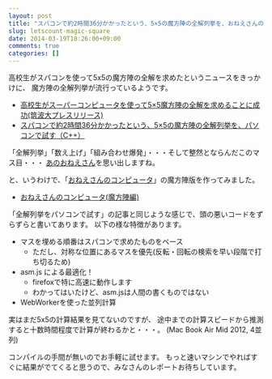 ```yaml
---
layout: post
title: "スパコンで約2時間36分かかったという、5×5の魔方陣の全解列挙を、おねえさんのコンピュータで試す"
slug: letscount-magic-square
date: 2014-03-19T18:26:00+09:00
comments: true
categories: []
---
```


高校生がスパコンを使って5x5の魔方陣の全解を求めたというニュースをきっかけに、
魔方陣の全解列挙が流行っているようです。

- [高校生がスーパーコンピュータを使って5×5魔方陣の全解を求めることに成功(筑波大プレスリリース)](http://www.ccs.tsukuba.ac.jp/pr/media/140228_press)
- [スパコンで約2時間36分かかったという、5×5の魔方陣の全解列挙を、パソコンで試す（C++）](http://blog.unfindable.net/archives/7179)

「全解列挙」「数え上げ」「組み合わせ爆発」・・・そして整然とならんだこのマス目・・・
[あのおねえさん](http://www.youtube.com/watch?v=Q4gTV4r0zRs)を思い出しますね。

<!-- More -->

と、いうわけで、「[おねえさんのコンピュータ](http://shogo82148.github.io/letscount)」の魔方陣版を作ってみました。

- [おねえさんのコンピュータ(魔方陣編)](http://shogo82148.github.io/letscount-magic-square)

「全解列挙をパソコンで試す」の記事と同じような感じで、頭の悪いコードをずらずらと書いてあります。
以下の様な特徴があります。

- マスを埋める順番はスパコンで求めたものをベース
  - ただし、対称な位置にあるマスを優先(反転・回転の検索を早い段階で打ち切るため)
- asm.js による最適化！
  - firefoxで特に高速に動作します
  - わかってはいたけど、asm.jsは人間の書くものではない
- WebWorkerを使った並列計算

実はまだ5x5の計算結果を見てないのですが、
途中までの計算スピードから推測すると十数時間程度で計算が終わるかと・・・。
(Mac Book Air Mid 2012, 4並列)

コンパイルの手間が無いのでお手軽に試せます。
もっと速いマシンでやればすぐに結果がでてくると思うので、みなさんのレポートお待ちしています。
